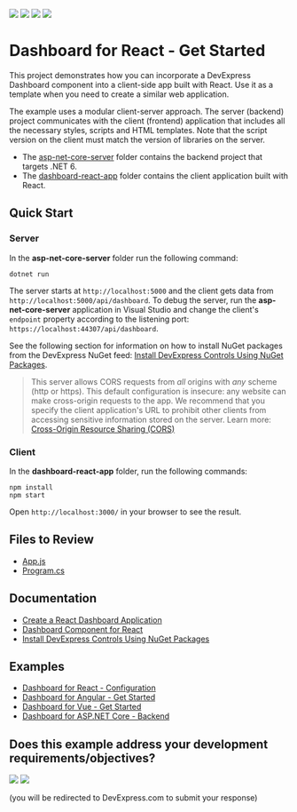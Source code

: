 <!-- default badges list -->
![](https://img.shields.io/endpoint?url=https://codecentral.devexpress.com/api/v1/VersionRange/199043012/23.2.2%2B)
[![](https://img.shields.io/badge/Open_in_DevExpress_Support_Center-FF7200?style=flat-square&logo=DevExpress&logoColor=white)](https://supportcenter.devexpress.com/ticket/details/T828553)
[![](https://img.shields.io/badge/📖_How_to_use_DevExpress_Examples-e9f6fc?style=flat-square)](https://docs.devexpress.com/GeneralInformation/403183)
[![](https://img.shields.io/badge/💬_Leave_Feedback-feecdd?style=flat-square)](#does-this-example-address-your-development-requirementsobjectives)
<!-- default badges end -->

# Dashboard for React - Get Started

This project demonstrates how you can incorporate a DevExpress Dashboard component into a client-side app built with React. Use it as a template when you need to create a similar web application.

The example uses a modular client-server approach. The server (backend) project communicates with the client (frontend) application that includes all the necessary styles, scripts and HTML templates. Note that the script version on the client must match the version of libraries on the server.

- The [asp-net-core-server](asp-net-core-server) folder contains the backend project that targets .NET 6.
- The [dashboard-react-app](dashboard-react-app) folder contains the client application built with React.

## Quick Start

### Server

In the **asp-net-core-server** folder run the following command:

```
dotnet run
```
The server starts at `http://localhost:5000` and the client gets data from `http://localhost:5000/api/dashboard`. To debug the server, run the **asp-net-core-server** application in Visual Studio and change the client's `endpoint` property according to the listening port: `https://localhost:44307/api/dashboard`.

See the following section for information on how to install NuGet packages from the DevExpress NuGet feed: [Install DevExpress Controls Using NuGet Packages](https://docs.devexpress.com/GeneralInformation/115912/installation/install-devexpress-controls-using-nuget-packages).

> This server allows CORS requests from _all_ origins with _any_ scheme (http or https). This default configuration is insecure: any website can make cross-origin requests to the app. We recommend that you specify the client application's URL to prohibit other clients from accessing sensitive information stored on the server. Learn more: [Cross-Origin Resource Sharing (CORS)](https://docs.devexpress.com/Dashboard/400709)

### Client

In the **dashboard-react-app** folder, run the following commands:

```
npm install
npm start
```

Open ```http://localhost:3000/``` in your browser to see the result.

## Files to Review
* [App.js](./dashboard-react-app/src/App.js)
* [Program.cs](./asp-net-core-server/Program.cs)

## Documentation

- [Create a React Dashboard Application](https://docs.devexpress.com/Dashboard/402336/get-started/build-web-dashboard-applications/create-a-react-dashboard-application)
- [Dashboard Component for React](https://docs.devexpress.com/Dashboard/401977/web-dashboard/dashboard-component-for-react)
- [Install DevExpress Controls Using NuGet Packages](https://docs.devexpress.com/GeneralInformation/115912/installation/install-devexpress-controls-using-nuget-packages)

## Examples

- [Dashboard for React - Configuration](https://github.com/DevExpress-Examples/dashboard-react-app-configuration)
- [Dashboard for Angular - Get Started](https://github.com/DevExpress-Examples/dashboard-angular-app-get-started)
- [Dashboard for Vue - Get Started](https://github.com/DevExpress-Examples/dashboard-vue-app-get-started)
- [Dashboard for ASP.NET Core - Backend](https://github.com/DevExpress-Examples/asp-net-core-dashboard-backend)
<!-- feedback -->
## Does this example address your development requirements/objectives?

[<img src="https://www.devexpress.com/support/examples/i/yes-button.svg"/>](https://www.devexpress.com/support/examples/survey.xml?utm_source=github&utm_campaign=dashboard-react-app-get-started&~~~was_helpful=yes) [<img src="https://www.devexpress.com/support/examples/i/no-button.svg"/>](https://www.devexpress.com/support/examples/survey.xml?utm_source=github&utm_campaign=dashboard-react-app-get-started&~~~was_helpful=no)

(you will be redirected to DevExpress.com to submit your response)
<!-- feedback end -->
